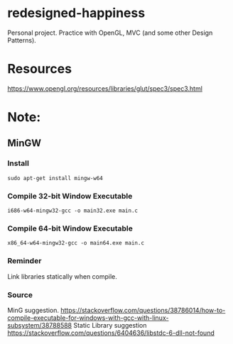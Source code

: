 # redesigned-happiness
Personal project. Practice with OpenGL, MVC (and some other Design Patterns).


# Resources
https://www.opengl.org/resources/libraries/glut/spec3/spec3.html

# Note:
## MinGW
### Install
    sudo apt-get install mingw-w64
### Compile 32-bit Window Executable
    i686-w64-mingw32-gcc -o main32.exe main.c
### Compile 64-bit Window Executable
    x86_64-w64-mingw32-gcc -o main64.exe main.c
### Reminder
Link libraries statically when compile.
### Source
MinG suggestion.
https://stackoverflow.com/questions/38786014/how-to-compile-executable-for-windows-with-gcc-with-linux-subsystem/38788588
Static Library suggestion
https://stackoverflow.com/questions/6404636/libstdc-6-dll-not-found

